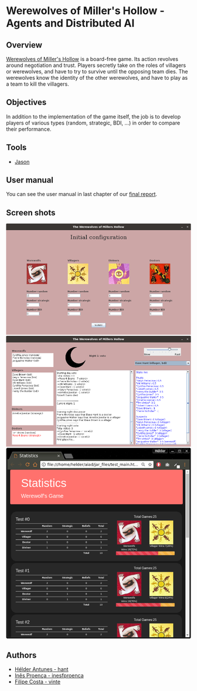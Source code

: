 # Werewolves of Miller's Hollow - Agents and Distributed AI

## Overview

[Werewolves of Miller's Hollow](https://en.wikipedia.org/wiki/The_Werewolves_of_Millers_Hollow) is a board-free game. Its action revolves around negotiation and trust. Players secretly take on the roles of villagers or werewolves, and have to try to survive until the opposing team dies. The werewolves know the identity of the other werewolves, and have to play as a team to kill the villagers.

## Objectives

In addition to the implementation of the game itself, the job is to develop players of various types (random, strategic, BDI, ...) in order to compare their performance.

## Tools

* [Jason](http://jason.sourceforge.net/wp/)

## User manual

You can see the user manual in last chapter of our [final report](https://github.com/HelderAntunes/aiad/blob/master/doc/AIAD1718_INT_T08_2.pdf).

## Screen shots

![alt Game configuration](https://github.com/HelderAntunes/aiad/blob/master/jar_files/assets/game_configuration.png)
![alt Game simulation](https://github.com/HelderAntunes/aiad/blob/master/jar_files/assets/game_simulation.png)
![alt Tests results](https://github.com/HelderAntunes/aiad/blob/master/jar_files/assets/test_results.png)

## Authors
* [Hélder Antunes - hant](https://github.com/HelderAntunes)
* [Inês Proença - inesfproenca](https://github.com/inesfproenca)
* [Filipe Costa - vinte](https://github.com/filpez)
